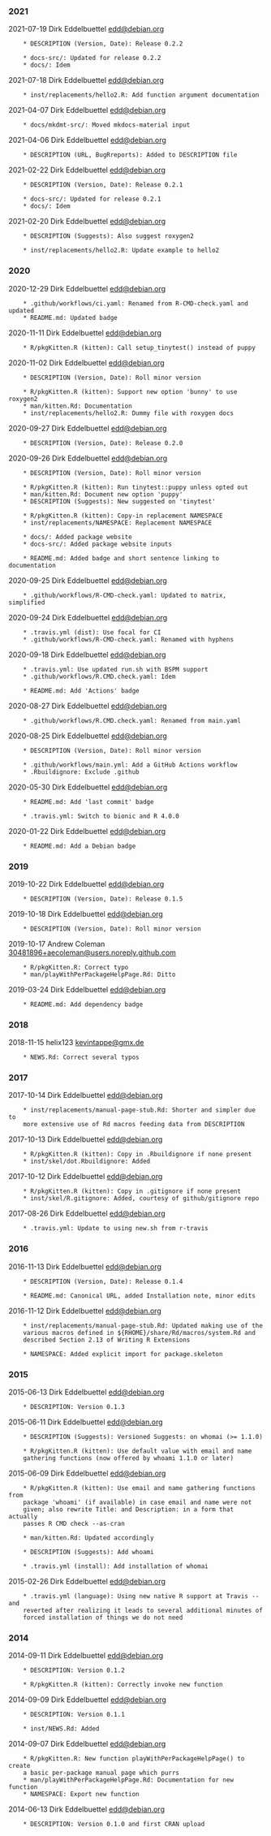 ###  2021 

2021-07-19  Dirk Eddelbuettel  <edd@debian.org> 
 
        * DESCRIPTION (Version, Date): Release 0.2.2 
 
        * docs-src/: Updated for release 0.2.2 
        * docs/: Idem 
 
2021-07-18  Dirk Eddelbuettel  <edd@debian.org> 
 
        * inst/replacements/hello2.R: Add function argument documentation 
 
2021-04-07  Dirk Eddelbuettel  <edd@debian.org> 
 
        * docs/mkdmt-src/: Moved mkdocs-material input 
 
2021-04-06  Dirk Eddelbuettel  <edd@debian.org> 
 
        * DESCRIPTION (URL, BugRreports): Added to DESCRIPTION file 
 
2021-02-22  Dirk Eddelbuettel  <edd@debian.org> 
 
        * DESCRIPTION (Version, Date): Release 0.2.1 
 
        * docs-src/: Updated for release 0.2.1 
        * docs/: Idem 
 
2021-02-20  Dirk Eddelbuettel  <edd@debian.org> 
 
        * DESCRIPTION (Suggests): Also suggest roxygen2 
 
        * inst/replacements/hello2.R: Update example to hello2 
 
###  2020 

2020-12-29  Dirk Eddelbuettel  <edd@debian.org> 
 
        * .github/workflows/ci.yaml: Renamed from R-CMD-check.yaml and updated 
        * README.md: Updated badge 
 
2020-11-11  Dirk Eddelbuettel  <edd@debian.org> 
 
        * R/pkgKitten.R (kitten): Call setup_tinytest() instead of puppy 
 
2020-11-02  Dirk Eddelbuettel  <edd@debian.org> 
 
        * DESCRIPTION (Version, Date): Roll minor version 
 
        * R/pkgKitten.R (kitten): Support new option 'bunny' to use roxygen2 
        * man/kitten.Rd: Documentation 
        * inst/replacements/hello2.R: Dummy file with roxygen docs 
 
2020-09-27  Dirk Eddelbuettel  <edd@debian.org> 
 
        * DESCRIPTION (Version, Date): Release 0.2.0 
 
2020-09-26  Dirk Eddelbuettel  <edd@debian.org> 
 
        * DESCRIPTION (Version, Date): Roll minor version 
 
        * R/pkgKitten.R (kitten): Run tinytest::puppy unless opted out 
        * man/kitten.Rd: Document new option 'puppy' 
        * DESCRIPTION (Suggests): New suggested on 'tinytest' 
 
        * R/pkgKitten.R (kitten): Copy-in replacement NAMESPACE 
        * inst/replacements/NAMESPACE: Replacement NAMESPACE 
 
        * docs/: Added package website 
        * docs-src/: Added package website inputs 
 
        * README.md: Added badge and short sentence linking to documentation 
 
2020-09-25  Dirk Eddelbuettel  <edd@debian.org> 
 
        * .github/workflows/R-CMD-check.yaml: Updated to matrix, simplified 
 
2020-09-24  Dirk Eddelbuettel  <edd@debian.org> 
 
        * .travis.yml (dist): Use focal for CI 
        * .github/workflows/R-CMD-check.yaml: Renamed with hyphens 
 
2020-09-18  Dirk Eddelbuettel  <edd@debian.org> 
 
        * .travis.yml: Use updated run.sh with BSPM support 
        * .github/workflows/R.CMD.check.yaml: Idem 
 
        * README.md: Add 'Actions' badge 
 
2020-08-27  Dirk Eddelbuettel  <edd@debian.org> 
 
        * .github/workflows/R.CMD.check.yaml: Renamed from main.yaml 
 
2020-08-25  Dirk Eddelbuettel  <edd@debian.org> 
 
        * DESCRIPTION (Version, Date): Roll minor version 
 
        * .github/workflows/main.yml: Add a GitHub Actions workflow 
        * .Rbuildignore: Exclude .github 
 
2020-05-30  Dirk Eddelbuettel  <edd@debian.org> 
 
        * README.md: Add 'last commit' badge 
 
        * .travis.yml: Switch to bionic and R 4.0.0 
 
2020-01-22  Dirk Eddelbuettel  <edd@debian.org> 
 
        * README.md: Add a Debian badge 
 
###  2019 

2019-10-22  Dirk Eddelbuettel  <edd@debian.org> 
 
        * DESCRIPTION (Version, Date): Release 0.1.5 
 
2019-10-18  Dirk Eddelbuettel  <edd@debian.org> 
 
        * DESCRIPTION (Version, Date): Roll minor version 
 
2019-10-17  Andrew Coleman  <30481896+aecoleman@users.noreply.github.com> 
 
        * R/pkgKitten.R: Correct typo 
        * man/playWithPerPackageHelpPage.Rd: Ditto 
 
2019-03-24  Dirk Eddelbuettel  <edd@debian.org> 
 
        * README.md: Add dependency badge 
 
###  2018 

2018-11-15  helix123  <kevintappe@gmx.de> 
 
        * NEWS.Rd: Correct several typos 
 
###  2017 

2017-10-14  Dirk Eddelbuettel  <edd@debian.org> 
 
        * inst/replacements/manual-page-stub.Rd: Shorter and simpler due to 
        more extensive use of Rd macros feeding data from DESCRIPTION 
 
2017-10-13  Dirk Eddelbuettel  <edd@debian.org> 
 
        * R/pkgKitten.R (kitten): Copy in .Rbuildignore if none present 
        * inst/skel/dot.Rbuildignore: Added 
 
2017-10-12  Dirk Eddelbuettel  <edd@debian.org> 
 
        * R/pkgKitten.R (kitten): Copy in .gitignore if none present 
        * inst/skel/R.gitignore: Added, courtesy of github/gitignore repo 
 
2017-08-26  Dirk Eddelbuettel  <edd@debian.org> 
 
        * .travis.yml: Update to using new.sh from r-travis 
 
###  2016 

2016-11-13  Dirk Eddelbuettel  <edd@debian.org> 
 
        * DESCRIPTION (Version, Date): Release 0.1.4 
 
        * README.md: Canonical URL, added Installation note, minor edits 
 
2016-11-12  Dirk Eddelbuettel  <edd@debian.org> 
 
        * inst/replacements/manual-page-stub.Rd: Updated making use of the 
        various macros defined in ${RHOME}/share/Rd/macros/system.Rd and 
        described Section 2.13 of Writing R Extensions 
 
        * NAMESPACE: Added explicit import for package.skeleton 
 
###  2015 

2015-06-13  Dirk Eddelbuettel  <edd@debian.org> 
 
        * DESCRIPTION: Version 0.1.3 
 
2015-06-11  Dirk Eddelbuettel  <edd@debian.org> 
 
        * DESCRIPTION (Suggests): Versioned Suggests: on whomai (>= 1.1.0) 
 
        * R/pkgKitten.R (kitten): Use default value with email and name 
        gathering functions (now offered by whoami 1.1.0 or later) 
 
2015-06-09  Dirk Eddelbuettel  <edd@debian.org> 
 
        * R/pkgKitten.R (kitten): Use email and name gathering functions from 
        package 'whoami' (if available) in case email and name were not 
        given; also rewrite Title: and Description: in a form that actually 
        passes R CMD check --as-cran 
 
        * man/kitten.Rd: Updated accordingly 
 
        * DESCRIPTION (Suggests): Add whoami 
 
        * .travis.yml (install): Add installation of whomai 
 
2015-02-26  Dirk Eddelbuettel  <edd@debian.org> 
 
        * .travis.yml (language): Using new native R support at Travis -- and 
        reverted after realizing it leads to several additional minutes of 
        forced installation of things we do not need 
 
###  2014 

2014-09-11  Dirk Eddelbuettel  <edd@debian.org> 
 
        * DESCRIPTION: Version 0.1.2 
 
        * R/pkgKitten.R (kitten): Correctly invoke new function 
 
2014-09-09  Dirk Eddelbuettel  <edd@debian.org> 
 
        * DESCRIPTION: Version 0.1.1 
 
        * inst/NEWS.Rd: Added 
 
2014-09-07  Dirk Eddelbuettel  <edd@debian.org> 
 
        * R/pkgKitten.R: New function playWithPerPackageHelpPage() to create 
        a basic per-package manual page which purrs 
        * man/playWithPerPackageHelpPage.Rd: Documentation for new function 
        * NAMESPACE: Export new function 
 
2014-06-13  Dirk Eddelbuettel  <edd@debian.org> 
 
        * DESCRIPTION: Version 0.1.0 and first CRAN upload 
 
